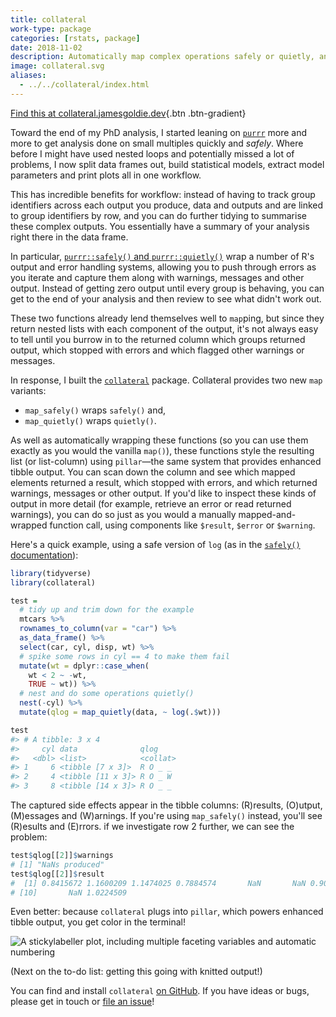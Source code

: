 ```yaml
---
title: collateral
work-type: package
categories: [rstats, package]
date: 2018-11-02
description: Automatically map complex operations safely or quietly, and quickly see the captured side effects.
image: collateral.svg
aliases:
  - ../../collateral/index.html
---
```


[Find this at collateral.jamesgoldie.dev](https://collateral.jamesgoldie.dev){.btn .btn-gradient}

Toward the end of my PhD analysis, I started leaning on [`purrr`](https://purrr.tidyverse.org/) more and more to get analysis done on small multiples quickly and _safely_. Where before I might have used nested loops and potentially missed a lot of problems, I now split data frames out, build statistical models, extract model parameters and print plots all in one workflow.

This has incredible benefits for workflow: instead of having to track group identifiers across each output you produce, data and outputs and are linked to group identifiers by row, and you can do further tidying to summarise these complex outputs. You essentially have a summary of your analysis right there in the data frame.

In particular, [`purrr::safely()` and `purrr::quietly()`](https://purrr.tidyverse.org/reference/safely.html) wrap a number of R's output and error handling systems, allowing you to push through errors as you iterate and capture them along with warnings, messages and other output. Instead of getting zero output until every group is behaving, you can get to the end of your analysis and then review to see what didn't work out.

These two functions already lend themselves well to `map`ping, but since they return nested lists with each component of the output, it's not always easy to tell until you burrow in to the returned column which groups returned output, which stopped with errors and which flagged other warnings or messages.

In response, I built the [`collateral`](https://github.com/rensa/collateral) package. Collateral provides two new `map` variants:

* `map_safely()` wraps `safely()` and,
* `map_quietly()` wraps `quietly()`.

As well as automatically wrapping these functions (so you can use them exactly as you would the vanilla `map()`), these functions style the resulting list (or list-column) using `pillar`—the same system that provides enhanced tibble output. You can scan down the column and see which mapped elements returned a result, which stopped with errors, and which returned warnings, messages or other output. If you'd like to inspect these kinds of output in more detail (for example, retrieve an error or read returned warnings), you can do so just as you would a manually mapped-and-wrapped function call, using components like `$result`, `$error` or `$warning`.

Here's a quick example, using a safe version of `log` (as in the [`safely()` documentation](https://purrr.tidyverse.org/reference/safely.html#examples
)):

```r
library(tidyverse)
library(collateral)

test =
  # tidy up and trim down for the example
  mtcars %>%
  rownames_to_column(var = "car") %>%
  as_data_frame() %>%
  select(car, cyl, disp, wt) %>%
  # spike some rows in cyl == 4 to make them fail
  mutate(wt = dplyr::case_when(
    wt < 2 ~ -wt,
    TRUE ~ wt)) %>%
  # nest and do some operations quietly()
  nest(-cyl) %>%
  mutate(qlog = map_quietly(data, ~ log(.$wt)))

test
#> # A tibble: 3 x 4
#>     cyl data              qlog
#>   <dbl> <list>            <collat>
#> 1     6 <tibble [7 x 3]>  R O _ _
#> 2     4 <tibble [11 x 3]> R O _ W
#> 3     8 <tibble [14 x 3]> R O _ _
```

The captured side effects appear in the tibble columns: (R)results, (O)utput, (M)essages and (W)arnings. If you're using `map_safely()` instead, you'll see (R)esults and (E)rrors. if we investigate row 2 further, we can see the problem:

```r
test$qlog[[2]]$warnings
# [1] "NaNs produced"
test$qlog[[2]]$result
#  [1] 0.8415672 1.1600209 1.1474025 0.7884574       NaN       NaN 0.9021918       NaN 0.7608058
# [10]       NaN 1.0224509
```

Even better: because `collateral` plugs into `pillar`, which powers enhanced tibble output, you get color in the terminal!

![A stickylabeller plot, including multiple faceting variables and automatic numbering](https://github.com/rensa/collateral/raw/master/man/figures/collateral_example.png)

(Next on the to-do list: getting this going with knitted output!)

You can find and install `collateral` [on GitHub](https://github.com/rensa/collateral). If you have ideas or bugs, please get in touch or 
[file an issue](https://github.com/rensa/collateral/issues/new)!
